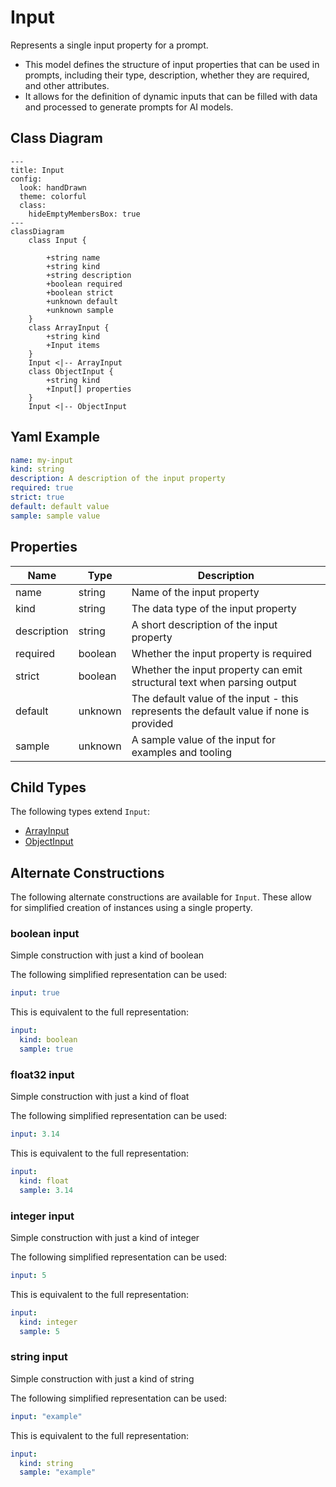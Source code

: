 # Input

Represents a single input property for a prompt.

* This model defines the structure of input properties that can be used in prompts,
including their type, description, whether they are required, and other attributes.
* It allows for the definition of dynamic inputs that can be filled with data
and processed to generate prompts for AI models.

## Class Diagram

```mermaid
---
title: Input
config:
  look: handDrawn
  theme: colorful
  class:
    hideEmptyMembersBox: true
---
classDiagram
    class Input {
      
        +string name
        +string kind
        +string description
        +boolean required
        +boolean strict
        +unknown default
        +unknown sample
    }
    class ArrayInput {
        +string kind
        +Input items
    }
    Input <|-- ArrayInput
    class ObjectInput {
        +string kind
        +Input[] properties
    }
    Input <|-- ObjectInput
```

## Yaml Example

```yaml
name: my-input
kind: string
description: A description of the input property
required: true
strict: true
default: default value
sample: sample value

```

## Properties

| Name | Type | Description |
| ---- | ---- | ----------- |
| name | string | Name of the input property  |
| kind | string | The data type of the input property  |
| description | string | A short description of the input property  |
| required | boolean | Whether the input property is required  |
| strict | boolean | Whether the input property can emit structural text when parsing output  |
| default | unknown | The default value of the input - this represents the default value if none is provided  |
| sample | unknown | A sample value of the input for examples and tooling  |

## Child Types

The following types extend `Input`:

* [ArrayInput](ArrayInput.md)
* [ObjectInput](ObjectInput.md)

## Alternate Constructions

The following alternate constructions are available for `Input`.
These allow for simplified creation of instances using a single property.

### boolean input

Simple construction with just a kind of boolean

The following simplified representation can be used:

```yaml
input: true

```

This is equivalent to the full representation:

```yaml
input:
  kind: boolean
  sample: true

```

### float32 input

Simple construction with just a kind of float

The following simplified representation can be used:

```yaml
input: 3.14

```

This is equivalent to the full representation:

```yaml
input:
  kind: float
  sample: 3.14

```

### integer input

Simple construction with just a kind of integer

The following simplified representation can be used:

```yaml
input: 5

```

This is equivalent to the full representation:

```yaml
input:
  kind: integer
  sample: 5

```

### string input

Simple construction with just a kind of string

The following simplified representation can be used:

```yaml
input: "example"

```

This is equivalent to the full representation:

```yaml
input:
  kind: string
  sample: "example"

```
